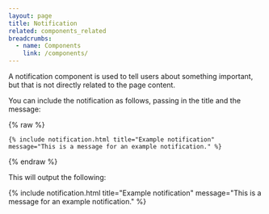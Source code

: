 ```yaml
---
layout: page
title: Notification
related: components_related
breadcrumbs:
  - name: Components
    link: /components/
---
```


A notification component is used to tell users about something important, but that is not directly related to the page content.

You can include the notification as follows, passing in the title and the message:

{% raw %}

```liquid
{% include notification.html title="Example notification" message="This is a message for an example notification." %}
```

{% endraw %}

This will output the following:

{% include notification.html title="Example notification" message="This is a message for an example notification." %}

